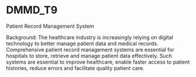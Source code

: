# DMMD_T9

Patient Record Management System

Background:
The healthcare industry is increasingly relying on digital technology to
better manage patient data and medical records. Comprehensive
patient record management systems are essential for hospitals to store,
retrieve and manage patient data effectively. Such systems are
essential to improve healthcare, enable faster access to patient
histories, reduce errors and facilitate quality patient care.
